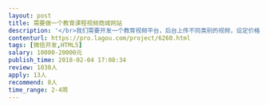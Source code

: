 ```yaml
---                
layout: post       
title: 需要做一个教育课程视频商城网站           
description: '</br>我们需要开发一个教育视频平台，后台上传不同类别的视频，设定价格，视频介绍等内容，还可以上传图书类的商品，设置价格，图书介绍。</br>我们需要做一个电脑端和微信版，目前设计和切图都已经做好了。只需要开发后端和前端对接。</br>开发周期一个月，比较着急。</br></br>最好有开发过类似的系统，有良好的契约精神。</br>开发语言PHP或者是JAVA都可以。</br>'     
contenturl: https://pro.lagou.com/project/6260.html      
tags: [微信开发,HTML5]            
salary: 10000-20000元          
publish_time: 2018-02-04 17:08:34         
review: 1030人                   
apply: 13人                   
recommend: 8人                   
time_range: 2-4周              
---                 
```

